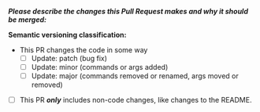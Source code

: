 _**Please describe the changes this Pull Request makes and why it should be merged:**_


**Semantic versioning classification:**  
- This PR changes the code in some way
  - [ ] Update: patch (bug fix)
  - [ ] Update: minor (commands or args added)
  - [ ] Update: major (commands removed or renamed, args moved or removed)
- [ ] This PR **_only_** includes non-code changes, like changes to the README.

